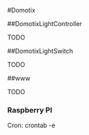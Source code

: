 #Domotix

##DomotixLightController

TODO

##DomotixLightSwitch

TODO

##www

TODO

### Raspberry PI

Cron: crontab -e  
